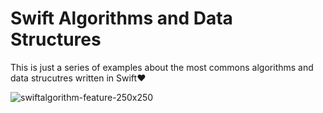 # Swift Algorithms and Data Structures

This is just a series of examples about the most commons algorithms and data strucutres written in Swift❤️

![swiftalgorithm-feature-250x250](https://user-images.githubusercontent.com/10763919/38911905-bd68d8a4-42a8-11e8-8125-ea46b77db6d0.png)
